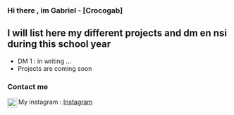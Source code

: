 ### Hi there , im Gabriel - [Crocogab]

## I will list here my different projects and dm en nsi during this school year
- DM 1 : in writing ...
- Projects are coming soon

### Contact me
<img align="left" alt="instagram.com" width="22px" src="https://upload.wikimedia.org/wikipedia/commons/thumb/e/e7/Instagram_logo_2016.svg/768px-Instagram_logo_2016.svg.png" >My instagram : [Instagram](https://www.instagram.com/_gabdn_/ "My instagram")
